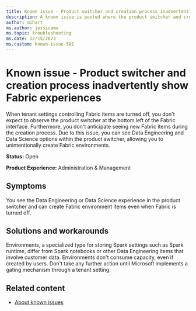 ```yaml
---
title: Known issue - Product switcher and creation process inadvertently show Fabric experiences
description: A known issue is posted where the product switcher and creation process inadvertently show Fabric experiences
author: mihart
ms.author: jessicamo
ms.topic: troubleshooting 
ms.date: 12/15/2023
ms.custom: known-issue-581
---
```


# Known issue - Product switcher and creation process inadvertently show Fabric experiences

When tenant settings controlling Fabric items are turned off, you don't expect to observe the product switcher at the bottom left of the Fabric interface. Furthermore, you don't anticipate seeing new Fabric items during the creation process. Due to this issue, you can see Data Engineering and Data Science options within the product switcher, allowing you to unintentionally create Fabric environments.

**Status:** Open

**Product Experience:** Administration & Management

## Symptoms

You see the Data Engineering or Data Science experience in the product switcher and can create Fabric environment items even when Fabric is turned off.

## Solutions and workarounds

Environments, a specialized type for storing Spark settings such as Spark runtime, differ from Spark notebooks or other Data Engineering items that involve customer data. Environments don't consume capacity, even if created by users. Don't take any further action until Microsoft implements a gating mechanism through a tenant setting.

## Related content

- [About known issues](https://support.fabric.microsoft.com/known-issues)
